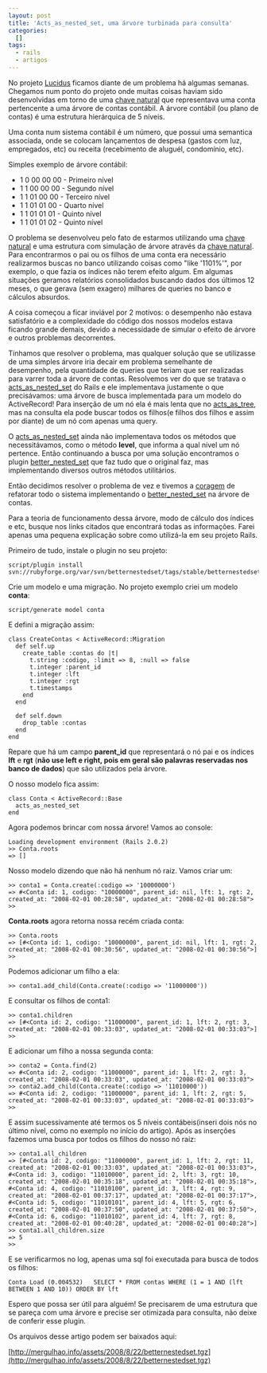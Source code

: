 ```yaml
--- 
layout: post
title: 'Acts_as_nested_set, uma árvore turbinada para consulta'
categories: 
  []
tags:
  - rails
  - artigos
---
```



No projeto [Lucidus][lucidus] ficamos diante de um problema há algumas semanas. Chegamos num ponto do projeto onde muitas coisas haviam sido desenvolvidas em torno de uma [chave natural][cn] que representava uma conta pertencente a uma árvore de contas contábil. A árvore contábil (ou plano de contas) é uma estrutura hierárquica de 5 níveis.

Uma conta num sistema contábil é um número, que possui uma semantica associada, onde se colocam lançamentos de despesa (gastos com luz, empregados, etc) ou receita (recebimento de aluguél, condomínio, etc).

Simples exemplo de árvore contábil:

 * 1 0 00 00 00 - Primeiro nível
 * 1 1 00 00 00 - Segundo nível
 * 1 1 01 00 00 - Terceiro nível
 * 1 1 01 01 00 - Quarto nível
 * 1 1 01 01 01 - Quinto nível
 * 1 1 01 01 02 - Quinto nível

O problema se desenvolveu pelo fato de estarmos utilizando uma [chave natural][cn] e uma estrutura com simulação de árvore através da [chave natural][cn]. Para encontrarmos o pai ou os filhos de uma conta era necessário realizarmos buscas no banco utilizando coisas como "like '1101%'", por exemplo, o que fazia os índices não terem efeito algum. Em algumas situações geramos relatórios consolidados buscando dados dos últimos 12 meses, o que gerava (sem exagero) milhares de queries no banco e cálculos absurdos.

A coisa começou a ficar inviável por 2 motivos: o desempenho não estava satisfatório e a complexidade do código dos nossos modelos estava ficando grande demais, devido a necessidade de simular o efeito de árvore e outros problemas decorrentes.

Tínhamos que resolver o problema, mas qualquer solução que se utilizasse de uma simples árvore iria decair em problema semelhante de desempenho, pela quantidade de queries que teriam que ser realizadas para varrer toda a árvore de contas. Resolvemos ver do que se tratava o [acts\_as\_nested\_set][nestedset] do Rails e ele implementava justamente o que precisávamos: uma árvore de busca implementada para um modelo do ActiveRecord! Para inserção de um nó ela é mais lenta que no [acts\_as\_tree][acts_as_tree], mas na consulta ela pode buscar todos os filhos(e filhos dos filhos e assim por diante) de um nó com apenas uma query.

O [acts\_as\_nested\_set][nestedset] ainda não implementava todos os métodos que necessitávamos, como o método __level__, que informa a qual nível um nó pertence. Então continuando a busca por uma solução encontramos o plugin [better\_nested\_set][betternestedset] que faz tudo que o original faz, mas implementando diversos outros métodos utilitários.

Então decidimos resolver o problema de vez e tivemos a [coragem][coragem] de refatorar todo o sistema implementando o [better\_nested\_set][betternestedset] na árvore de contas.

Para a teoria de funcionamento dessa árvore, modo de cálculo dos índices e etc, busque nos links citados que encontrará todas as informações. Farei apenas uma pequena explicação sobre como utilizá-la em seu projeto Rails.

Primeiro de tudo, instale o plugin no seu projeto:

    script/plugin install svn://rubyforge.org/var/svn/betternestedset/tags/stable/betternestedset

Crie um modelo e uma migração. No projeto exemplo criei um modelo __conta__:

    script/generate model conta

E defini a migração assim:

    class CreateContas < ActiveRecord::Migration 
      def self.up 
        create_table :contas do |t| 
          t.string :codigo, :limit => 8, :null => false 
          t.integer :parent_id 
          t.integer :lft 
          t.integer :rgt 
          t.timestamps 
        end 
      end 

      def self.down 
        drop_table :contas 
      end 
    end

Repare que há um campo __parent\_id__ que representará o nó pai e os índices __lft__ e __rgt__ (**não use left e right, pois em geral são palavras reservadas nos banco de dados**) que são utilizados pela árvore.

O nosso modelo fica assim:

    class Conta < ActiveRecord::Base
      acts_as_nested_set
    end

Agora podemos brincar com nossa árvore! Vamos ao console:

    Loading development environment (Rails 2.0.2) 
    >> Conta.roots 
    => []

Nosso modelo dizendo que não há nenhum nó raiz. Vamos criar um:

    >> conta1 = Conta.create(:codigo => '10000000') 
    => #<Conta id: 1, codigo: "10000000", parent_id: nil, lft: 1, rgt: 2, created_at: "2008-02-01 00:28:58", updated_at: "2008-02-01 00:28:58"> 
    >>

__Conta.roots__ agora retorna nossa recém criada conta:

    >> Conta.roots 
    => [#<Conta id: 1, codigo: "10000000", parent_id: nil, lft: 1, rgt: 2, created_at: "2008-02-01 00:30:56", updated_at: "2008-02-01 00:30:56">] 
    >>

Podemos adicionar um filho a ela:

    >> conta1.add_child(Conta.create(:codigo => '11000000'))

E consultar os filhos de conta1:

    >> conta1.children 
    => [#<Conta id: 2, codigo: "11000000", parent_id: 1, lft: 2, rgt: 3, created_at: "2008-02-01 00:33:03", updated_at: "2008-02-01 00:33:03">] 
    >>

E adicionar um filho a nossa segunda conta:

    >> conta2 = Conta.find(2) 
    => #<Conta id: 2, codigo: "11000000", parent_id: 1, lft: 2, rgt: 3, created_at: "2008-02-01 00:33:03", updated_at: "2008-02-01 00:33:03"> 
    >> conta2.add_child(Conta.create(:codigo => '11010000')) 
    => #<Conta id: 2, codigo: "11000000", parent_id: 1, lft: 2, rgt: 5, created_at: "2008-02-01 00:33:03", updated_at: "2008-02-01 00:33:03"> 
    >>

E assim sucessivamente até termos os 5 níveis contábeis(inseri dois nós no último nível, como no exemplo no início do artigo). Após as inserções fazemos uma busca por todos os filhos do nosso nó raiz:

    >> conta1.all_children 
    => [#<Conta id: 2, codigo: "11000000", parent_id: 1, lft: 2, rgt: 11, created_at: "2008-02-01 00:33:03", updated_at: "2008-02-01 00:33:03">, #<Conta id: 3, codigo: "11010000", parent_id: 2, lft: 3, rgt: 10, created_at: "2008-02-01 00:35:18", updated_at: "2008-02-01 00:35:18">, #<Conta id: 4, codigo: "11010100", parent_id: 3, lft: 4, rgt: 9, created_at: "2008-02-01 00:37:17", updated_at: "2008-02-01 00:37:17">, #<Conta id: 5, codigo: "11010101", parent_id: 4, lft: 5, rgt: 6, created_at: "2008-02-01 00:37:50", updated_at: "2008-02-01 00:37:50">, #<Conta id: 6, codigo: "11010102", parent_id: 4, lft: 7, rgt: 8, created_at: "2008-02-01 00:40:28", updated_at: "2008-02-01 00:40:28">] 
    >> conta1.all_children.size 
    => 5 
    >>

E se verificarmos no log, apenas uma sql foi executada para busca de todos os filhos:

    Conta Load (0.004532)   SELECT * FROM contas WHERE (1 = 1 AND (lft BETWEEN 1 AND 10)) ORDER BY lft

Espero que possa ser útil para alguém! Se precisarem de uma estrutura que se pareça com uma árvore e precise ser otimizada para consulta, não deixe de conferir esse plugin.

Os arquivos desse artigo podem ser baixados aqui: 

[http://mergulhao.info/assets/2008/8/22/betternestedset.tgz](http://mergulhao.info/assets/2008/8/22/betternestedset.tgz)

[lucidus]: http://www.rioonrails.com.br/speeches/projeto-lucidus
[cn]: http://en.wikipedia.org/wiki/Natural_key
[coragem]: http://www.improveit.com.br/xp/valores/coragem
[refatoracao]: http://www.improveit.com.br/xp/praticas/refatoracao
[nestedset]: http://api.rubyonrails.org/classes/ActiveRecord/Acts/NestedSet/ClassMethods.html
[acts_as_tree]: http://wiki.rubyonrails.org/rails/pages/ActsAsTree
[betternestedset]: http://opensource.symetrie.com/trac/better_nested_set/
